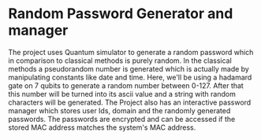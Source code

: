 # Random Password Generator and manager

The project uses Quantum simulator to generate a random password which in comparison to classical methods is purely random.
In the classical methods a pseudorandom number is generated which is actually made by manipulating constants like date and time.
Here, we'll be using a hadamard gate on 7 qubits to generate a random number between 0-127. After that this number will be turned into its ascii value and a string with random characters will be generated.
The Project also has an interactive password manager which stores user Ids, domain and the randomly generated passwords.
The passwords are encrypted and can be accessed if the stored MAC address matches the system's MAC address.
